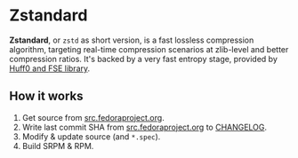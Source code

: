 # Zstandard

**Zstandard**, or `zstd` as short version, is a fast lossless compression algorithm, targeting real-time compression scenarios at zlib-level and better compression ratios. It's backed by a very fast entropy stage, provided by [Huff0 and FSE library](https://github.com/Cyan4973/FiniteStateEntropy).

## How it works

1. Get source from [src.fedoraproject.org](https://src.fedoraproject.org/rpms/zstd).
2. Write last commit SHA from [src.fedoraproject.org](https://src.fedoraproject.org/rpms/zstd) to [CHANGELOG](CHANGELOG).
3. Modify & update source (and `*.spec`).
4. Build SRPM & RPM.

